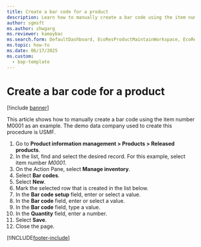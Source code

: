 ```yaml
---
title: Create a bar code for a product
description: Learn how to manually create a bar code using the item number M0001 as an example, including a step-by-step process using the USMF demo data company. 
author: sgmsft
ms.author: shwgarg
ms.reviewer: kamaybac
ms.search.form: DefaultDashboard, EcoResProductMaintainWorkspace, EcoResProductOpenCasesFormPart, EcoResProductDetailsExtended, InventItemBarcode, InventItemBarcodeLookup
ms.topic: how-to
ms.date: 06/17/2025
ms.custom: 
  - bap-template
---
```


# Create a bar code for a product

[!include [banner](../../includes/banner.md)]

This article shows how to manually create a bar code using the item number M0001 as an example. The demo data company used to create this procedure is USMF.

1. Go to **Product information management \> Products \> Released products**.
1. In the list, find and select the desired record. For this example, select item number *M0001*.
1. On the Action Pane, select **Manage inventory**.
1. Select **Bar codes**.
1. Select **New**.
1. Mark the selected row that is created in the list below.
1. In the **Bar code setup** field, enter or select a value.
1. In the **Bar code** field, enter or select a value.
1. In the **Bar code** field, type a value.  
1. In the **Quantity** field, enter a number.
1. Select **Save**.
1. Close the page.

[!INCLUDE[footer-include](../../../includes/footer-banner.md)]
